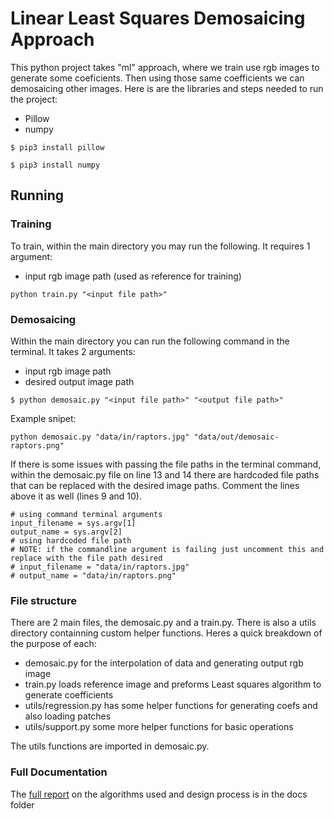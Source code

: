 # Linear Least Squares Demosaicing Approach
This python project takes "ml" approach, where we train use rgb images to generate some coeficients. Then using those same coefficients we can demosaicing other images. Here is are the libraries and steps needed to run the project:
- Pillow
- numpy

```
$ pip3 install pillow

$ pip3 install numpy 
``` 

## Running 
### Training
To train, within the main directory you may run the following. It requires 1 argument:
- input rgb image path (used as reference for training)
```
python train.py "<input file path>"
```
### Demosaicing 
Within the main directory you can run the following command in the terminal. It takes 2 arguments:
- input rgb image path 
- desired output image path
```
$ python demosaic.py "<input file path>" "<output file path>"
```
Example snipet:
```
python demosaic.py "data/in/raptors.jpg" "data/out/demosaic-raptors.png"
```

If there is some issues with passing the file paths in the terminal command, within the demosaic.py file on line 13 and 14 there are hardcoded file paths that can be replaced with the desired image paths. Comment the lines above it as well (lines 9 and 10).
```
# using command terminal arguments
input_filename = sys.argv[1]
output_name = sys.argv[2]
# using hardcoded file path
# NOTE: if the commandline argument is failing just uncomment this and replace with the file path desired
# input_filename = "data/in/raptors.jpg"
# output_name = "data/in/raptors.png"
```

### File structure
There are 2 main files, the demosaic.py and a train.py. There is also a utils directory containning custom helper functions. Heres a quick breakdown of the purpose of each:
- demosaic.py for the interpolation of data and generating output rgb image
- train.py loads reference image and preforms Least squares algorithm to generate coefficients
- utils/regression.py has some helper functions for generating coefs and also loading patches
- utils/support.py some more helper functions for basic operations

The utils functions are imported in demosaic.py.

### Full Documentation
The [full report](./docs/Report.pdf) on the algorithms used and design process is in the docs folder 